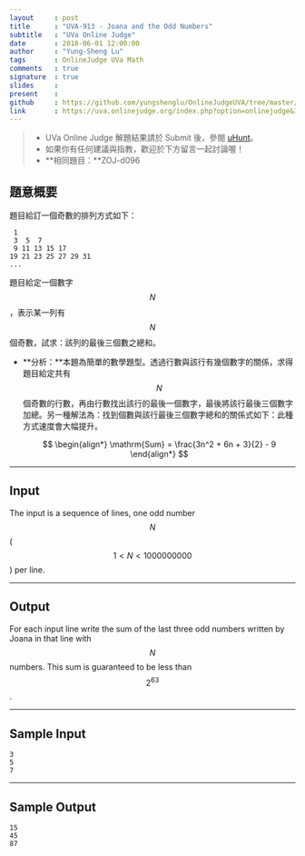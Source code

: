 ```yaml
---
layout     : post
title      : "UVA-913 - Joana and the Odd Numbers"
subtitle   : "UVa Online Judge"
date       : 2018-06-01 12:00:00
author     : "Yung-Sheng Lu"
tags       : OnlineJudge UVa Math
comments   : true
signature  : true
slides     : 
present    :
github     : https://github.com/yungshenglu/OnlineJudgeUVA/tree/master/UVA-913
link       : https://uva.onlinejudge.org/index.php?option=onlinejudge&Itemid=8&page=show_problem&problem=854
---
```


> * UVa Online Judge 解題結果請於 Submit 後，參閱 [uHunt](https://uhunt.onlinejudge.org/)。
> * 如果你有任何建議與指教，歡迎於下方留言一起討論喔！
> * **相同題目：**ZOJ-d096

## 題意概要

題目給訂一個奇數的排列方式如下：

```
 1
 3  5  7
 9 11 13 15 17
19 21 23 25 27 29 31
...
```

題目給定一個數字 $$N$$，表示某一列有 $$N$$ 個奇數，試求：該列的最後三個數之總和。

* **分析：**本題為簡單的數學題型。透過行數與該行有幾個數字的關係，求得題目給定共有 $$N$$ 個奇數的行數，再由行數找出該行的最後一個數字，最後將該行最後三個數字加總。另一種解法為：找到個數與該行最後三個數字總和的關係式如下：此種方式速度會大幅提升。

    $$
    \begin{align*}
    \mathrm{Sum} = \frac{3n^2 + 6n + 3}{2} - 9
    \end{align*}
    $$

---
## Input

The input is a sequence of lines, one odd number $$N$$ ($$1 < N < 1000000000$$) per line.

---
## Output

For each input line write the sum of the last three odd numbers written by Joana in that line with $$N$$ numbers. This sum is guaranteed to be less than $$2^{63}$$.

---
## Sample Input

```
3
5
7
```

---
## Sample Output

```
15
45
87
```